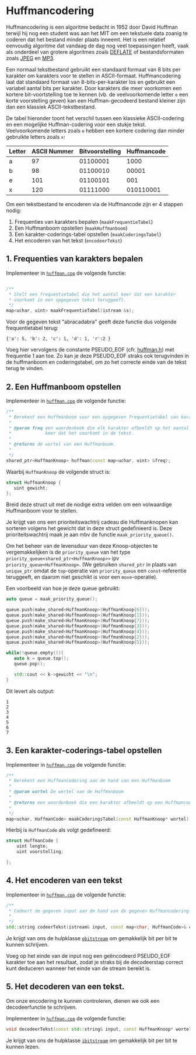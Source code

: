 # Huffmancodering

Huffmancodering is een algoritme bedacht in 1952 door David Huffman terwijl hij nog een student was aan het MIT om een tekstuele data zoanig te coderen dat het bestand minder plaats inneemt. Het is een relatief eenvoudig algoritme dat vandaag de dag nog veel toepassingen heeft, vaak als onderdeel van grotere algoritmes zoals [DEFLATE](https://en.wikipedia.org/wiki/Deflate) of bestandsformaten zoals [JPEG](https://en.wikibooks.org/wiki/JPEG_-_Idea_and_Practice/The_Huffman_coding) en [MP3](http://www.mp3-tech.org/tech.html#huffman).

Een normaal tekstbestand gebruikt een standaard formaat van 8 bits per karakter om karakters voor te stellen in ASCII-formaat. Huffmancodering laat dat standaard formaat van 8-bits-per-karakter los en gebruikt een variabel aantal bits per karakter. Door karakters die meer voorkomen een kortere bit-voortstelling toe te kennen (vb. de veelvoorkomende letter `e` een korte voorstelling geven) kan een Huffman-gecodeerd bestand kleiner zijn dan een klassiek ASCII-tekstbestand.

De tabel hieronder toont het verschil tussen een klassieke ASCII-codering en een mogelijke Huffman-codering voor een stukje tekst. Veelvoorkomende letters zoals `e` hebben een kortere codering dan minder gebruikte letters zoals `x`:


| Letter | ASCII Nummer | Bitvoorstelling | Huffmancode |
|--------|--------------|-----------------|-------------|
| a      | 97           | 01100001        | 1000        |
| b      | 98           | 01100010        | 00001       |
| e      | 101          | 01100101        | 001         |
| x      | 120          | 01111000        | 010110001   |

Om een tekstbestand te encoderen via de Huffmancode zijn er 4 stappen nodig:

1. Frequenties van karakters bepalen (`maakFrequentieTabel`)
2. Een Huffmanboom opstellen (`maakHuffmanboom`)
3. Een karakter-coderings-tabel opstellen (`maakCoderingsTabel`)
4. Het encoderen van het tekst (`encodeerTekst`)

## 1. Frequenties van karakters bepalen

Implementeer in [`huffman.cpp`](src/huffman.cpp) de volgende functie:
```cpp

/**
 * Stelt een frequentietabel die het aantal keer dat een karakter 
 * voorkomt in een opgegeven tekst teruggeeft.
 */
map<uchar, uint> maakFrequentieTabel(istream &s);

```

Voor de gegeven tekst "abracadabra" geeft deze functie dus volgende frequentietabel terug:

```
{'a': 5, 'b': 2, 'c': 1, 'd': 1, 'r':2 }
```

Voeg hier vervolgens de constante PSEUDO_EOF (cfr. [huffman.h](include/huffman.h)) met frequentie 1 aan toe.
Zo kan je deze PSEUDO_EOF straks ook terugvinden in de huffmanboom en coderingstabel, om zo het correcte
einde van de tekst terug te vinden.

## 2. Een Huffmanboom opstellen


Implementeer in [`huffman.cpp`](src/huffman.cpp) de volgende functie:

```cpp
/**
 * Berekent een Huffmanboom voor een opgegeven frequentietabel van karaketers
 * 
 * @param freq een woordenboek die elk karakter afbeeldt op het aantal 
 *             keer dat het voorkomt in de tekst.
 * 
 * @returns de wortel van een Huffmanboom.
 * 
 */
shared_ptr<HuffmanKnoop> huffman(const map<uchar, uint> &freq);

```

Waarbij `HuffmanKnoop` de volgende struct is:

```cpp
struct HuffmanKnoop {
   uint gewicht;
};
```

Breid deze struct uit met de nodige extra velden om een volwaardige Huffmanboom voor te stellen.

Je krijgt van ons een prioriteitswachtrij cadeau die Huffmanknopen kan sorteren volgens het
gewicht dat in deze struct gedefinieerd is. Deze prioriteitswachtrij maak je aan mbv de functie `maak_priority_queue()`.

Om het beheer van de levensduur van deze Knoop-objecten te vergemakkelijken is de
`priority_queue` van het type `priority_queue<shared_ptr<HuffmanKnoop>>` ipv `priority_queue<HuffmanKnoop>`.
(We gebruiken `shared_ptr` in plaats van `unique_ptr` omdat de `top`-operatie van `priority_queue`
een `const`-referentie teruggeeft, en daarom niet geschikt is voor een `move`-operatie).

Een voorbeeld van hoe je deze queue gebruikt:

```cpp
auto queue = maak_priority_queue();

queue.push(make_shared<HuffmanKnoop>(HuffmanKnoop{6}));
queue.push(make_shared<HuffmanKnoop>(HuffmanKnoop{1}));
queue.push(make_shared<HuffmanKnoop>(HuffmanKnoop{7}));
queue.push(make_shared<HuffmanKnoop>(HuffmanKnoop{3}));
queue.push(make_shared<HuffmanKnoop>(HuffmanKnoop{4}));
queue.push(make_shared<HuffmanKnoop>(HuffmanKnoop{2}));
queue.push(make_shared<HuffmanKnoop>(HuffmanKnoop{5}));

while(!queue.empty()){
   auto k = queue.top();
   queue.pop();

   std::cout << k->gewicht << "\n";
}
```

Dit levert als output:

```
1
2
3
4
5
6
7
```

## 3. Een karakter-coderings-tabel opstellen


Implementeer in [`huffman.cpp`](src/huffman.cpp) de volgende functie:

```cpp
/**
 * Berekent een Huffmancodering aan de hand van een Huffmanboom
 * 
 * @param wortel De wortel van de Huffmanboom
 * 
 * @returns een woordenboek die een karakter afbeeldt op een Huffmancode
 * 
 */
map<uchar, HuffmanCode> maakCoderingsTabel(const HuffmanKnoop* wortel);

```

Hierbij is `HuffmanCode` als volgt gedefineerd:

```cpp
struct HuffmanCode {
    uint lengte;
    uint voorstelling;

};
```

## 4. Het encoderen van een tekst

Implementeer in [`huffman.cpp`](src/huffman.cpp) de volgende functie:

```cpp
/**
 * Codeert de gegeven input aan de hand van de gegeven Huffmancodering.
 * 
 */
std::string codeerTekst(istream& input, const map<char, HuffmanCode>& codering);
```

Je krijgt van ons de hulpklasse [`obitstream`](include/bitstream.h) om gemakkelijk bit per bit te kunnen schrijven.

Voeg op het einde van de input nog een geëncodeerd PSEUDO_EOF karakter toe aan het resultaat, zodat je straks bij de
decodeerstap correct kunt deduceren wanneer het einde van de stream bereikt is.

## 5. Het decoderen van een tekst.

Om onze encodering te kunnen controleren, dienen we ook een decodeerfunctie te schrijven.

Implementeer in [`huffman.cpp`](src/huffman.cpp) de volgende functie:

```cpp
void decodeerTekst(const std::string& input, const HuffmanKnoop* wortel, ostream& output);
```

Je krijgt van ons de hulpklasse [`ibitstream`](include/bitstream.h) om gemakkelijk bit per bit te kunnen lezen.
